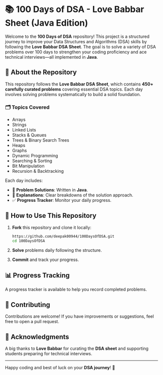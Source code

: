 # 📚 100 Days of DSA - Love Babbar Sheet (Java Edition)

Welcome to the **100 Days of DSA** repository! This project is a structured journey to improve your Data Structures and Algorithms (DSA) skills by following the **Love Babbar DSA Sheet**. The goal is to solve a variety of DSA problems over 100 days to strengthen your coding proficiency and ace technical interviews—all implemented in **Java**.

## 📌 About the Repository

This repository follows the **Love Babbar DSA Sheet**, which contains **450+ carefully curated problems** covering essential DSA topics. Each day involves solving problems systematically to build a solid foundation.

### 🗂️ Topics Covered

- Arrays  
- Strings  
- Linked Lists  
- Stacks & Queues  
- Trees & Binary Search Trees  
- Heaps  
- Graphs  
- Dynamic Programming  
- Searching & Sorting  
- Bit Manipulation  
- Recursion & Backtracking  

Each day includes:

- 📂 **Problem Solutions**: Written in **Java**.  
- 📖 **Explanations**: Clear breakdowns of the solution approach.  
- ✅ **Progress Tracker**: Monitor your daily progress.

## 🚀 How to Use This Repository

1. **Fork** this repository and clone it locally:
   
   ```bash
   https://github.com/deepak00944/100DaysOfDSA.git
   cd 100DaysOfDSA
   ```

2. **Solve** problems daily following the structure.  
3. **Commit** and track your progress.

## 📊 Progress Tracking

A progress tracker is available to help you record completed problems.

## 🤝 Contributing

Contributions are welcome! If you have improvements or suggestions, feel free to open a pull request.

## 🌟 Acknowledgments

A big thanks to **Love Babbar** for curating the **DSA sheet** and supporting students preparing for technical interviews.

---

Happy coding and best of luck on your **DSA journey**! 🚀
